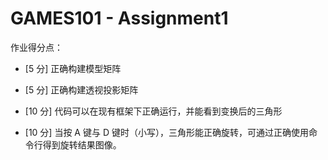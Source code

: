 # GAMES101 - Assignment1

作业得分点：

* [5 分] 正确构建模型矩阵

* [5 分] 正确构建透视投影矩阵
* [10 分] 代码可以在现有框架下正确运行，并能看到变换后的三角形
* [10 分] 当按 A 键与 D 键时（小写），三角形能正确旋转，可通过正确使用命令行得到旋转结果图像。